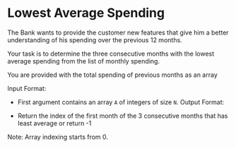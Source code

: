 # Lowest Average Spending

The Bank wants to provide the customer new features that give him a better understanding of his spending over the previous 12 months.

Your task is to determine the three consecutive months with the lowest average spending from the list of monthly spending.

You are provided with the total spending of previous months as an array

Input Format:

- First argument contains an array `A` of integers of size `N`.
Output Format:

- Return the index of the first month of the 3 consecutive months that has least average or return -1

Note: Array indexing starts from 0.